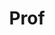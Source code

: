 ---
layout: person
given: Diane
family: Coyle
department: Bennett Institute for Public Policy
title: Prof
job_title: Bennett Professor of Public Policy
crsid: dc700
image: /assets/uploads/Coyle_Diane.jpg
webpage: https://www.bennettinstitute.cam.ac.uk/about-us/person/diane-coyle/
biography: 'Diane co-directs the Bennett Institute where she heads research under
  the themes of progress and productivity. Her research focuses on the digital economy
  - its measurement and how digital markets operate. Her latest book is ‘Cogs and
  Monsters: What Economics Is, and What It Should Be’.


  Diane is also a Director of the Productivity Institute, a Fellow of the Office for
  National Statistics, and an expert adviser to the National Infrastructure Commission.
  She has served in a number of public service roles including as Vice Chair of the
  BBC Trust, member of the Competition Commission, of the Migration Advisory Committee
  and of the Natural Capital Committee. Diane was previously Professor of Economics
  at the University of Manchester until March 2018. She was made a Dame in the King’s
  Birthday Honours List in 2023 for her exceptional contributions to economic policy
  and practice.'
---